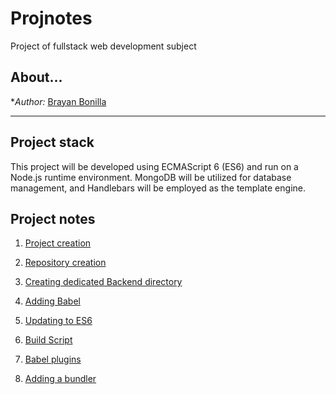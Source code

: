 # Projnotes
Project of fullstack web development subject

## About...
**Author:* [Brayan Bonilla](https://google.com)

---

## Project stack
This project will be developed using ECMAScript 6 (ES6) and run on a Node.js runtime environment. MongoDB will be utilized for database management, and Handlebars will be employed as the template engine.

## Project notes
1. [Project creation](https://github.com/BrayanBonillaCruz/Projnotes/blob/main/class-notes/Project-creation.md)

2. [Repository creation](https://github.com/BrayanBonillaCruz/Projnotes/blob/main/class-notes/Repository-creation.md)

3. [Creating dedicated Backend directory](https://github.com/BrayanBonillaCruz/Projnotes/blob/main/class-notes/Backend-directory.md)

4. [Adding Babel](https://github.com/BrayanBonillaCruz/Projnotes/blob/main/class-notes/Adding-babel.md)

5. [Updating to ES6](https://github.com/BrayanBonillaCruz/Projnotes/blob/main/class-notes/Update-to-ES6.md)

6. [Build Script]()

7. [Babel plugins]()

8. [Adding a bundler]()
